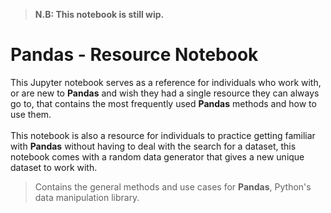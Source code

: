 >**N.B: This notebook is still wip.**

# Pandas - Resource Notebook

This Jupyter notebook serves as a reference for individuals who work with, or are new to **Pandas** and wish they had a single resource they can always go to, that contains the most frequently used **Pandas** methods and how to use them. 
<br>
<br>
This notebook is also a resource for individuals to practice getting familiar with **Pandas** without having to deal with the search for a dataset, this notebook comes with a random data generator that gives a new unique dataset to work with.

> Contains the general methods and use cases for **Pandas**, Python's data manipulation library.
